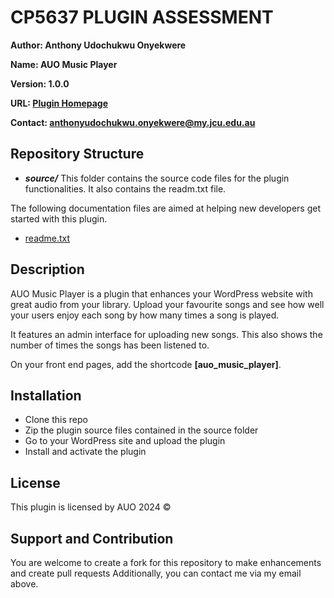 # CP5637 PLUGIN ASSESSMENT

**Author: Anthony Udochukwu Onyekwere**

**Name: AUO Music Player**

**Version: 1.0.0**

**URL: [Plugin Homepage](https://pluginstest.wpdevcloud.com/?page_id=2)**

**Contact: anthonyudochukwu.onyekwere@my.jcu.edu.au**

## Repository Structure
* ***source/*** This folder contains the source code files for the plugin functionalities. It also contains the readm.txt file.

The following documentation files are aimed at helping new developers get started with this plugin.
* [readme.txt](source/readme.txt)

## Description
AUO Music Player is a plugin that enhances your WordPress website with great audio from your library. Upload your favourite songs and see how well your users enjoy each song by how many times a song is played.

It features an admin interface for uploading new songs. This also shows the number of times the songs has been listened to.

On your front end pages, add the shortcode **[auo_music_player]**.

## Installation
* Clone this repo
* Zip the plugin source files contained in the source folder
* Go to your WordPress site and upload the plugin
* Install and activate the plugin

## License
This plugin is licensed by AUO 2024 © 

## Support and Contribution
You are welcome to create a fork for this repository to make enhancements and create pull requests Additionally, you can contact me via my email above. 

    


